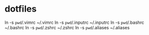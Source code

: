 dotfiles
========

ln -s `pwd`/.vimrc ~/.vimrc
ln -s `pwd`/.inputrc ~/.inputrc
ln -s `pwd`/.bashrc ~/.bashrc
ln -s `pwd`/.zshrc ~/.zshrc
ln -s `pwd`/.aliases ~/.aliases
